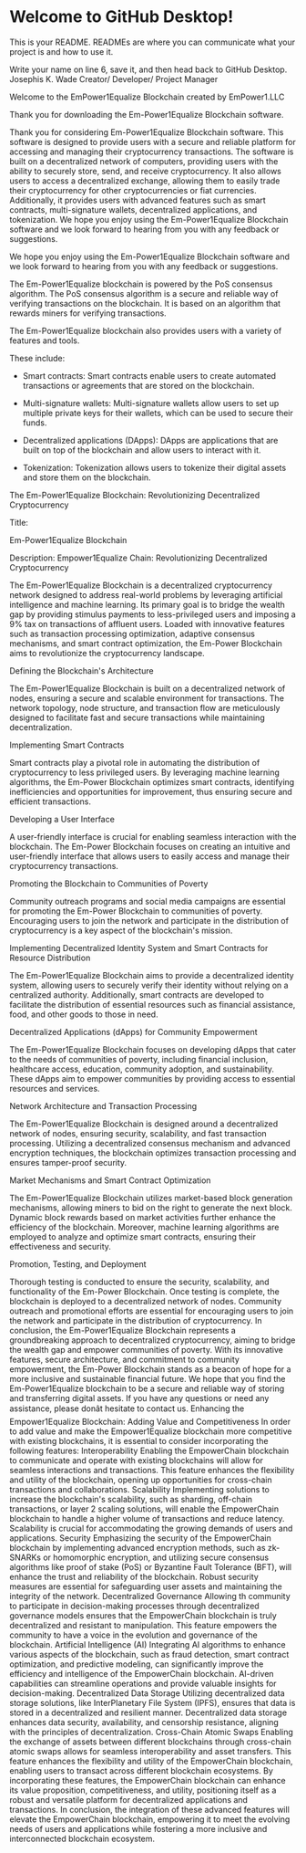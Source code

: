 # Welcome to GitHub Desktop!

This is your README. READMEs are where you can communicate what your project is and how to use it.

Write your name on line 6, save it, and then head back to GitHub Desktop.
Josephis K. Wade Creator/ Developer/ Project Manager

Welcome to the EmPower1Equalize Blockchain created by EmPower1.LLC

Thank you for downloading the Em-Power1Equalize Blockchain software.

Thank you for considering Em-Power1Equalize Blockchain software. 
This software is designed to provide users with a secure and reliable platform for accessing and managing their cryptocurrency transactions. 
The software is built on a decentralized network of computers, providing users with the ability to securely store, send, and receive cryptocurrency. 
It also allows users to access a decentralized exchange, allowing them to easily trade their cryptocurrency for other cryptocurrencies or fiat currencies. 
Additionally, it provides users with advanced features such as smart contracts, multi-signature wallets, decentralized applications, and tokenization. 
We hope you enjoy using the Em-Power1Equalize Blockchain software and we look forward to hearing from you with any feedback or suggestions.

We hope you enjoy using the Em-Power1Equalize Blockchain software and we look forward to hearing from you with any feedback or suggestions.

The Em-Power1Equalize blockchain is powered by the PoS consensus algorithm. The PoS consensus algorithm is a secure and reliable way of verifying transactions on the blockchain. 
It is based on an algorithm that rewards miners for verifying transactions.

The Em-Power1Equalize blockchain also provides users with a variety of features and tools. 

These include:

- Smart contracts: Smart contracts enable users to create automated transactions or agreements that are stored on the blockchain.

- Multi-signature wallets: Multi-signature wallets allow users to set up multiple private keys for their wallets, which can be used to secure their funds.

- Decentralized applications (DApps): DApps are applications that are built on top of the blockchain and allow users to interact with it.

- Tokenization: Tokenization allows users to tokenize their digital assets and store them on the blockchain.

The Em-Power1Equalize Blockchain: Revolutionizing Decentralized Cryptocurrency

Title:

Em-Power1Equalize Blockchain

Description:
Empower1Equalize Chain: Revolutionizing Decentralized Cryptocurrency

The Em-Power1Equalize Blockchain is a decentralized cryptocurrency network designed to address real-world problems by leveraging artificial intelligence and machine learning. 
Its primary goal is to bridge the wealth gap by providing stimulus payments to less-privileged users and imposing a 9% tax on transactions of affluent users. 
Loaded with innovative features such as transaction processing optimization, adaptive consensus mechanisms, and smart contract optimization, the Em-Power Blockchain aims to revolutionize the cryptocurrency landscape.

Defining the Blockchain's Architecture

The Em-Power1Equalize Blockchain is built on a decentralized network of nodes, ensuring a secure and scalable environment for transactions. 
The network topology, node structure, and transaction flow are meticulously designed to facilitate fast and secure transactions while maintaining decentralization.

Implementing Smart Contracts

Smart contracts play a pivotal role in automating the distribution of cryptocurrency to less privileged users. By leveraging machine learning algorithms, the Em-Power Blockchain optimizes smart contracts, identifying inefficiencies and opportunities for improvement, thus ensuring secure and efficient transactions.

Developing a User Interface

A user-friendly interface is crucial for enabling seamless interaction with the blockchain. The Em-Power Blockchain focuses on creating an intuitive and user-friendly interface that allows users to easily access and manage their cryptocurrency transactions.

Promoting the Blockchain to Communities of Poverty

Community outreach programs and social media campaigns are essential for promoting the Em-Power Blockchain to communities of poverty. Encouraging users to join the network and participate in the distribution of cryptocurrency is a key aspect of the blockchain's mission.

Implementing Decentralized Identity System and Smart Contracts for Resource Distribution

The Em-Power1Equalize Blockchain aims to provide a decentralized identity system, allowing users to securely verify their identity without relying on a centralized authority. Additionally, smart contracts are developed to facilitate the distribution of essential resources such as financial assistance, food, and other goods to those in need.

Decentralized Applications (dApps) for Community Empowerment

The Em-Power1Equalize Blockchain focuses on developing dApps that cater to the needs of communities of poverty, including financial inclusion, healthcare access, education, community adoption, and sustainability. These dApps aim to empower communities by providing access to essential resources and services.

Network Architecture and Transaction Processing

The Em-Power1Equalize Blockchain is designed around a decentralized network of nodes, ensuring security, scalability, and fast transaction processing. Utilizing a decentralized consensus mechanism and advanced encryption techniques, the blockchain optimizes transaction processing and ensures tamper-proof security.

Market Mechanisms and Smart Contract Optimization

The Em-Power1Equalize Blockchain utilizes market-based block generation mechanisms, allowing miners to bid on the right to generate the next block. Dynamic block rewards based on market activities further enhance the efficiency of the blockchain. Moreover, machine learning algorithms are employed to analyze and optimize smart contracts, ensuring their effectiveness and security.

Promotion, Testing, and Deployment

Thorough testing is conducted to ensure the security, scalability, and functionality of the Em-Power Blockchain. Once testing is complete, the blockchain is deployed to a decentralized network of nodes. Community outreach and promotional efforts are essential for encouraging users to join the network and participate in the distribution of cryptocurrency.
In conclusion, the Em-Power1Equalize Blockchain represents a groundbreaking approach to decentralized cryptocurrency, aiming to bridge the wealth gap and empower communities of poverty. With its innovative features, secure architecture, and commitment to community empowerment, the Em-Power Blockchain stands as a beacon of hope for a more inclusive and sustainable financial future.
We hope that you find the Em-Power1Equalize blockchain to be a secure and reliable way of storing and transferring digital assets. If you have any questions or need any assistance, please donât hesitate to contact us.
Enhancing the Empower1Equalize Blockchain: Adding Value and Competitiveness
In order to add value and make the Empower1Equalize blockchain more competitive with existing blockchains, it is essential to consider incorporating the following features:
Interoperability
Enabling the EmpowerChain blockchain to communicate and operate with existing blockchains will allow for seamless interactions and transactions. This feature enhances the flexibility and utility of the blockchain, opening up opportunities for cross-chain transactions and collaborations.
Scalability
Implementing solutions to increase the blockchain's scalability, such as sharding, off-chain transactions, or layer 2 scaling solutions, will enable the EmpowerChain blockchain to handle a higher volume of transactions and reduce latency. Scalability is crucial for accommodating the growing demands of users and applications.
Security
Emphasizing the security of the EmpowerChain blockchain by implementing advanced encryption methods, such as zk-SNARKs or homomorphic encryption, and utilizing secure consensus algorithms like proof of stake (PoS) or Byzantine Fault Tolerance (BFT), will enhance the trust and reliability of the blockchain. Robust security measures are essential for safeguarding user assets and maintaining the integrity of the network.
Decentralized Governance
Allowing th community to participate in decision-making processes through decentralized governance models ensures that the EmpowerChain blockchain is truly decentralized and resistant to manipulation. This feature empowers the community to have a voice in the evolution and governance of the blockchain.
Artificial Intelligence (AI)
Integrating AI algorithms to enhance various aspects of the blockchain, such as fraud detection, smart contract optimization, and predictive modeling, can significantly improve the efficiency and intelligence of the EmpowerChain blockchain. AI-driven capabilities can streamline operations and provide valuable insights for decision-making.
Decentralized Data Storage
Utilizing decentralized data storage solutions, like InterPlanetary File System (IPFS), ensures that data is stored in a decentralized and resilient manner. Decentralized data storage enhances data security, availability, and censorship resistance, aligning with the principles of decentralization.
Cross-Chain Atomic Swaps
Enabling the exchange of assets between different blockchains through cross-chain atomic swaps allows for seamless interoperability and asset transfers. This feature enhances the flexibility and utility of the EmpowerChain blockchain, enabling users to transact across different blockchain ecosystems.
By incorporating these features, the EmpowerChain blockchain can enhance its value proposition, competitiveness, and utility, positioning itself as a robust and versatile platform for decentralized applications and transactions.
In conclusion, the integration of these advanced features will elevate the EmpowerChain blockchain, empowering it to meet the evolving needs of users and applications while fostering a more inclusive and interconnected blockchain ecosystem.